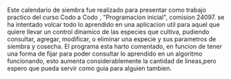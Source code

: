Este calendario de siembra fue realizado para presentar como trabajo practico del curso Codo a Codo , "Programacion inicial", comision 24097.
se ha intentado volcar todo lo aprendido en una aplicacion util para aquel que quiere llevar un control dinamico de las especies que cultiva, 
pudiendo consultar, agregar, modificar, o eliminar una especie y sus parametros de siembra y cosecha.
El programa esta harto comentado, en funcion de tener una forma de fijar para poder consultar lo aprendido en un algoritmo funcionando, esto aumenta considerablemente la cantidad de lineas,pero  espero que pueda servir como guia para alguien tambien.


